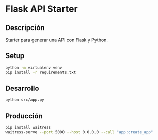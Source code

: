 # Flask API Starter

## Descripción

Starter para generar una API con Flask y Python.

## Setup

``` bash
python -m virtualenv venv
pip install -r requirements.txt
```

## Desarrollo

``` bash
python src/app.py
```

## Producción

``` bash
pip install waitress
waitress-serve --port 5000 --host 0.0.0.0 --call "app:create_app"
```

